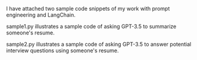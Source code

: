 I have attached two sample code snippets of my work with prompt engineering and LangChain.

sample1.py illustrates a sample code of asking GPT-3.5 to summarize someone's resume.

sample2.py illustrates a sample code of asking GPT-3.5 to answer potential interview questions using someone's resume.
